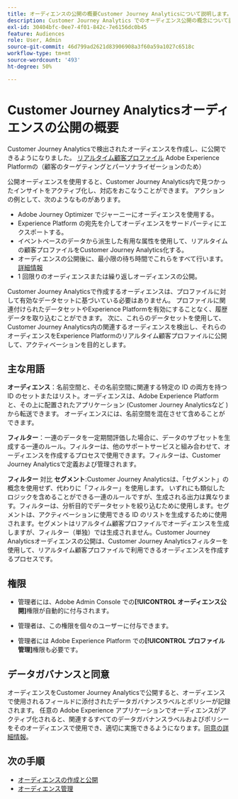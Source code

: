 ```yaml
---
title: オーディエンスの公開の概要Customer Journey Analyticsについて説明します。
description: Customer Journey Analytics でのオーディエンス公開の概念について説明します
exl-id: 30404bfc-0ee7-4f01-842c-7e6156dc0b45
feature: Audiences
role: User, Admin
source-git-commit: 46d799ad2621d83906908a3f60a59a1027c6518c
workflow-type: tm+mt
source-wordcount: '493'
ht-degree: 50%

---
```


# Customer Journey Analyticsオーディエンスの公開の概要

Customer Journey Analyticsで検出されたオーディエンスを作成し、に公開できるようになりました。 [リアルタイム顧客プロファイル](https://experienceleague.adobe.com/docs/experience-platform/profile/home.html?lang=ja) Adobe Experience Platformの（顧客のターゲティングとパーソナライゼーションのため）

公開オーディエンスを使用すると、Customer Journey Analytics内で見つかったインサイトをアクティブ化し、対応をおこなうことができます。 アクションの例として、次のようなものがあります。

* Adobe Journey Optimizer でジャーニーにオーディエンスを使用する。
* Experience Platform の宛先を介してオーディエンスをサードパーティにエクスポートする。
* イベントベースのデータから派生した有用な属性を使用して、リアルタイムの顧客プロファイルをCustomer Journey Analytics化する。
* オーディエンスの公開後に、最小限の待ち時間でこれらをすべて行います。[詳細情報](https://experienceleague.adobe.com/docs/analytics-platform/using/cja-components/audiences/publish.html#latency)
* 1 回限りのオーディエンスまたは繰り返しオーディエンスの公開。

Customer Journey Analyticsで作成するオーディエンスは、プロファイルに対して有効なデータセットに基づいている必要はありません。 プロファイルに関連付けられたデータセットやExperience Platformを有効にすることなく、履歴データを取り込むことができます。 次に、これらのデータセットを使用して、Customer Journey Analytics内の関連するオーディエンスを検出し、それらのオーディエンスをExperience Platformのリアルタイム顧客プロファイルに公開して、アクティベーションを目的とします。

## 主な用語

**オーディエンス**：名前空間と、その名前空間に関連する特定の ID の両方を持つ ID のセットまたはリスト。オーディエンスは、Adobe Experience Platformと、その上に配置されたアプリケーション (Customer Journey Analyticsなど ) から転送できます。 オーディエンスには、名前空間を混在させて含めることができます。

**フィルター**：一連のデータを一定期間評価した場合に、データのサブセットを生成する一連のルール。フィルターは、他のサポートサービスと組み合わせて、オーディエンスを作成するプロセスで使用できます。フィルターは、Customer Journey Analyticsで定義および管理されます。

**フィルター** 対比 **セグメント**:Customer Journey Analyticsは、「セグメント」の概念を使用せず、代わりに「フィルター」を使用します。 いずれにも類似したロジックを含めることができる一連のルールですが、生成される出力は異なります。フィルターは、分析目的でデータセットを絞り込むために使用します。セグメントは、アクティベーションに使用できる ID のリストを生成するために使用されます。セグメントはリアルタイム顧客プロファイルでオーディエンスを生成しますが、フィルター（単独）では生成されません。Customer Journey Analyticsオーディエンスの公開は、Customer Journey Analyticsフィルターを使用して、リアルタイム顧客プロファイルで利用できるオーディエンスを作成するプロセスです。

## 権限

* 管理者には、Adobe Admin Console での&#x200B;**[!UICONTROL オーディエンス公開]**&#x200B;権限が自動的に付与されます。

* 管理者は、この権限を個々のユーザーに付与できます。

* 管理者には Adobe Experience Platform での&#x200B;**[!UICONTROL プロファイル管理]**&#x200B;権限も必要です。

## データガバナンスと同意

オーディエンスをCustomer Journey Analyticsで公開すると、オーディエンスで使用されるフィールドに添付されたデータガバナンスラベルとポリシーが記録されます。  任意の Adobe Experience アプリケーションでオーディエンスがアクティブ化されると、関連するすべてのデータガバナンスラベルおよびポリシーをそのオーディエンスで使用でき、適切に実施できるようになります。[同意の詳細情報](https://experienceleague.adobe.com/docs/experience-platform/data-governance/policies/user-guide.html?lang=ja#consent-policy)。

## 次の手順

* [オーディエンスの作成と公開](/help/components/audiences/publish.md)
* [オーディエンス管理](/help/components/audiences/manage.md)
